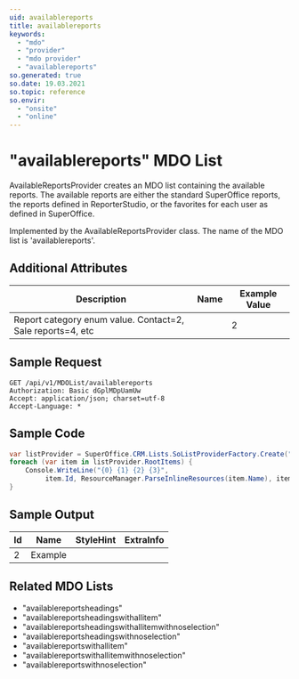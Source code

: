 ```yaml
---
uid: availablereports
title: availablereports
keywords:
  - "mdo"
  - "provider"
  - "mdo provider"
  - "availablereports"
so.generated: true
so.date: 19.03.2021
so.topic: reference
so.envir:
  - "onsite"
  - "online"
---
```


# "availablereports" MDO List
AvailableReportsProvider creates an MDO list containing the available reports.
The available reports are either the standard SuperOffice reports, the reports defined in ReporterStudio,
or the favorites for each user as defined in SuperOffice.



Implemented by the <see cref="T:SuperOffice.CRM.Lists.AvailableReportsProvider">AvailableReportsProvider</see> class.
The name of the MDO list is 'availablereports'.

## Additional Attributes

| Description | Name | Example Value |
|-----|-----|------|
|Report category enum value. Contact=2, Sale reports=4, etc| |2|





## Sample Request

```http!
GET /api/v1/MDOList/availablereports
Authorization: Basic dGplMDpUamUw
Accept: application/json; charset=utf-8
Accept-Language: *

```

## Sample Code
```cs
var listProvider = SuperOffice.CRM.Lists.SoListProviderFactory.Create("availablereports", forceFlatList: true);
foreach (var item in listProvider.RootItems) {
    Console.WriteLine("{0} {1} {2} {3}", 
         item.Id, ResourceManager.ParseInlineResources(item.Name), item.StyleHint, item.ExtraInfo);
}
```

## Sample Output

|Id   | Name  |StyleHint|ExtraInfo |
| --- | ----- | ------- | -------- |
| 2 | Example | | |


## Related MDO Lists

* "availablereportsheadings"
* "availablereportsheadingswithallitem"
* "availablereportsheadingswithallitemwithnoselection"
* "availablereportsheadingswithnoselection"
* "availablereportswithallitem"
* "availablereportswithallitemwithnoselection"
* "availablereportswithnoselection"
